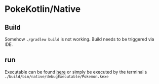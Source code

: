 # PokeKotlin/Native
## Build
Somehow `./gradlew build` is not working. Build needs to be triggered via IDE.

## run
Executable can be found [here](build/bin/native/debugExecutable) or simply be executed by the terminal
`$ ./build/bin/native/debugExecutable/Pokemon.kexe`